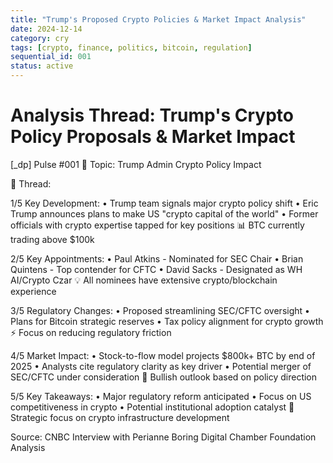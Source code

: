```yaml
---
title: "Trump's Proposed Crypto Policies & Market Impact Analysis"
date: 2024-12-14
category: cry
tags: [crypto, finance, politics, bitcoin, regulation]
sequential_id: 001
status: active
---
```


# Analysis Thread: Trump's Crypto Policy Proposals & Market Impact

[_dp] Pulse #001
📍 Topic: Trump Admin Crypto Policy Impact

🧵 Thread:

1/5 Key Development:
• Trump team signals major crypto policy shift
• Eric Trump announces plans to make US "crypto capital of the world"
• Former officials with crypto expertise tapped for key positions
📊 BTC currently trading above $100k

2/5 Key Appointments:
• Paul Atkins - Nominated for SEC Chair
• Brian Quintens - Top contender for CFTC
• David Sacks - Designated as WH AI/Crypto Czar
💡 All nominees have extensive crypto/blockchain experience

3/5 Regulatory Changes:
• Proposed streamlining SEC/CFTC oversight
• Plans for Bitcoin strategic reserves
• Tax policy alignment for crypto growth
⚡️ Focus on reducing regulatory friction

4/5 Market Impact:
• Stock-to-flow model projects $800k+ BTC by end of 2025
• Analysts cite regulatory clarity as key driver
• Potential merger of SEC/CFTC under consideration
🔮 Bullish outlook based on policy direction

5/5 Key Takeaways:
• Major regulatory reform anticipated
• Focus on US competitiveness in crypto
• Potential institutional adoption catalyst
🎯 Strategic focus on crypto infrastructure development

Source: CNBC Interview with Perianne Boring
Digital Chamber Foundation Analysis
